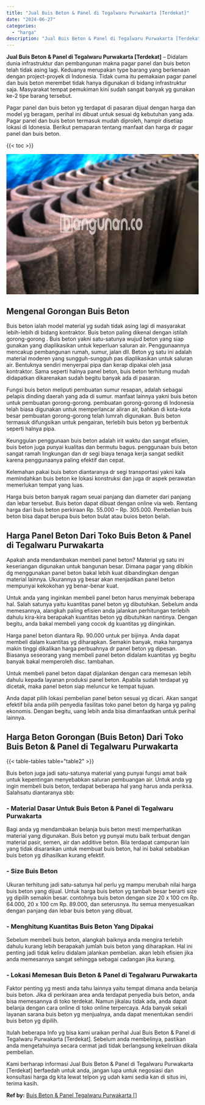 ```yaml
---
title: "Jual Buis Beton & Panel di Tegalwaru Purwakarta [Terdekat]"
date: "2024-06-27"
categories: 
  - "harga"
description: "Jual Buis Beton & Panel di Tegalwaru Purwakarta [Terdekat]. Kami berharap informasi Jual Buis Beton & Panel di Tegalwaru Purwakarta [Terdekat] berfaedah un..."
---
```


**Jual Buis Beton & Panel di Tegalwaru Purwakarta \[Terdekat\]** – Didalam dunia infrastruktur dan pembangunan makna pagar panel dan buis beton telah tidak asing lagi. Keduanya merupakan type barang yang berkenaan dengan project-proyek di Indonesia. Tidak cuma itu pemakaian pagar panel dan buis beton merembet tidak hanya digunakan di bidang infrastruktur saja. Masyarakat tempat pemukiman kini sudah sangat banyak yg gunakan ke-2 tipe barang tersebut.

Pagar panel dan buis beton yg terdapat di pasaran dijual dengan harga dan model yg beragam, perihal ini dibuat untuk sesuai dg kebutuhan yang ada. Pagar panel dan buis beton termasuk mudah diproleh, hampir disetiap lokasi di Idonesia. Berikut pemaparan tentang manfaat dan harga dr pagar panel dan buis beton.

{{< toc >}}

![Jual Buis Beton & Panel di Tegalwaru Purwakarta [Terdekat]](/images/jual-panel-buis-beton-murah-15.png)

## Mengenal Gorongan Buis Beton

Buis beton ialah model material yg sudah tidak asing lagi di masyarakat lebih-lebih di bidang kontraktor. Buis beton paling dikenal dengan istilah gorong-gorong . Buis beton yakni satu-satunya wujud beton yang siap gunakan yang diaplikasikan untuk keperluan saluran air. Penggunaannya mencakup pembangunan rumah, sumur, jalan dll. Beton yg satu ini adalah material moderen yang sungguh-sungguh pas diaplikasikan untuk saluran air. Bentuknya sendiri menyerpai pipa dan kerap dipakai oleh jasa kontraktor. Sama seperti halnya panel beton, buis beton terhitung mudah didapatkan dikarenakan sudah begitu banyak ada di pasaran.

Fungsi buis beton meliputi pembuatan sumur resapan, adalah sebagai pelapis dinding daerah yang ada di sumur. manfaat lainnya yakni buis beton untuk pembuatan gorong-gorong. pembuatan gorong-gorong di Indonesia telah biasa digunakan untuk memperlancar aliran air, bahkan di kota-kota besar pembuatan gorong-gorong telah lumrah digunakan. Buis beton termasuk difungsikan untuk pengairan, terlebih buis beton yg berbentuk seperti halnya pipa.

Keunggulan penggunaan buis beton adalah irit waktu dan sangat efisien, buis beton juga punyai kualitas dan bermutu bagus. penggunaan buis beton sangat ramah lingkungan dan dr segi biaya tenaga kerja sangat sedikit karena penggunaanya paling efektif dan cepat.

Kelemahan pakai buis beton diantaranya dr segi transportasi yakni kala memindahkan buis beton ke lokasi konstruksi dan juga dr aspek perawatan memerlukan tempat yang luas.

Harga buis beton banyak ragam seuai panjang dan diameter dari panjang dan lebar tersebut. Buis beton dapat dibuat dengan online via web. Rentang harga dari buis beton perkiraan Rp. 55.000 – Rp. 305.000. Pembelian buis beton bisa dapat berupa buis beton bulat atau buios beton belah.

## Harga Panel Beton Dari Toko Buis Beton & Panel di Tegalwaru Purwakarta

Apakah anda mendambakan membeli panel beton? Material yg satu ini keseriangan digunakan untuk bangunan besar. Dimana pagar yang dibikin dg menggunakan panel beton bakal lebih kuat dibandingkan dengan material lainnya. Ukurannya yg besar akan menjadikan panel beton mempunyai kekokohan yg benar-benar kuat.

Untuk anda yang inginkan membeli panel beton harus menyimak beberapa hal. Salah satunya yaitu kuantitas panel beton yg dibutuhkan. Sebelum anda memesannya, alangkah paling efisien anda jalankan perhitungan terlebih dahulu kira-kira berapakah kuantitas beton yg dibutuhkan nantinya. Dengan begitu, anda bakal membeli yang cocok dg kuantitas yg diinginkan.

Harga panel beton diantara Rp. 90.000 untuk per bijinya. Anda dapat membeli dalam kuantitas yg diharapkan. Semakin banyak, maka harganya makin tinggi dikalikan harga perbuahnya dr panel beton yg dipesan. Biasanya seseorang yang membeli panel beton didalam kuantitas yg begitu banyak bakal memperoleh disc. tambahan.

Untuk membeli panel beton dapat dijalankan dengan cara memesan lebih dahulu kepada layanan produksi panel beton. Apabila sudah terdapat yg dicetak, maka panel beton siap meluncur ke tempat tujuan.

Anda dapat pilih lokasi pembelian panel beton sesuai yg dicari. Akan sangat efektif bila anda pilih penyedia fasilitas toko panel beton dg harga yg paling ekonomis. Dengan begitu, uang lebih anda bisa dimanfaatkan untuk perihal lainnya.

## Harga Beton Gorongan (Buis Beton) Dari Toko Buis Beton & Panel di Tegalwaru Purwakarta

{{< table-tables table="table2" >}}

Buis beton juga jadi satu-satunya material yang punyai fungsi amat baik untuk kepentingan menyebabkan saluran pembuangan air. Untuk anda yg ingin membeli buis beton, terdapat beberapa hal yang harus anda periksa. Salahsatu diantaranya sbb:

### \- Material Dasar Untuk Buis Beton & Panel di Tegalwaru Purwakarta

Bagi anda yg mendambakan belanja buis beton mesti memperhatikan material yang digunakan. Buis beton yg punyai mutu baik terbuat dengan material pasir, semen, air dan additive beton. Bila terdapat campuran lain yang tidak disarankan untuk membuat buis beton, hal ini bakal sebabkan buis beton yg dihasilkan kurang efektif.

### \- Size Buis Beton

Ukuran terhitung jadi satu-satunya hal perlu yg mampu merubah nilai harga buis beton yang dijual. Untuk harga buis beton yg tambah besar berarti size yg dipilih semakin besar. contohnya buis beton dengan size 20 x 100 cm Rp. 64.000, 20 x 100 cm Rp. 89.000, dan seterusnya. Itu semua menyesuaikan dengan panjang dan lebar buis beton yang dibuat.

### \- Menghitung Kuantitas Buis Beton Yang Dipakai

Sebelum membeli buis beton, alangkah baiknya anda mengira terlebih dahulu kurang lebih berapakah jumlah buis beton yang diharapkan. Hal ini penting jadi tidak keliru didalam jalankan pembelian. akan lebih efisien jika anda memesannya sangat sehingga sebagai cadangan jika kurang.

### \- Lokasi Memesan Buis Beton & Panel di Tegalwaru Purwakarta

Faktor penting yg mesti anda tahu lainnya yaitu tempat dimana anda belanja buis beton. Jika di perkiraan area anda terdapat penyedia buis beton, anda bisa memesannya di toko terdekat. Namun jikalau tidak ada, anda dapat belanja dengan cara online di toko online terpercaya. Ada banyak sekali layanan sarana buis beton yg menjualnya, anda dapat menentukan sendiri buis beton yg dipilih.

Itulah beberapa Info yg bisa kami uraikan perihal Jual Buis Beton & Panel di Tegalwaru Purwakarta \[Terdekat\]. Sebelum anda membelinya, pastikan anda mengetahuinya secara cermat jadi tidak berlangsung kekeliruan dikala pembelian.

Kami berharap informasi Jual Buis Beton & Panel di Tegalwaru Purwakarta \[Terdekat\] berfaedah untuk anda, jangan lupa untuk negosiasi dan konsultasi harga dg kita lewat telpon yg udah kami sedia kan di situs ini, terima kasih.

**Ref by:** [Buis Beton & Panel Tegalwaru Purwakarta []](https://id.wikipedia.org/wiki/Buis)
